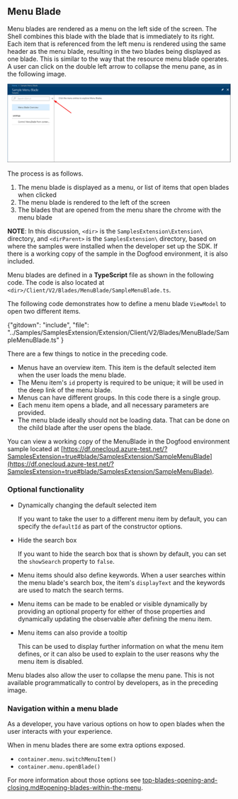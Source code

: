 
## Menu Blade

Menu blades are rendered as a menu on the left side of the screen. The Shell combines this blade with the blade that is immediately to its right. Each item that is referenced from the left menu is rendered using the same header as the menu blade, resulting in the two blades being displayed as one blade.  This is similar to the way that the resource menu blade operates.  A user can click on the double left arrow to collapse the menu pane, as in the following image.
 
![alt-text](../media/portalfx-blades/menuBlade.png "Menu Blade")

The process is as follows.

1. The menu blade is displayed as a menu, or list of items that open blades when clicked
1. The menu blade is rendered to the left of the screen
1. The blades that are opened from the menu share the chrome with the menu blade 

**NOTE**: In this discussion, `<dir>` is the `SamplesExtension\Extension\` directory, and  `<dirParent>`  is the `SamplesExtension\` directory, based on where the samples were installed when the developer set up the SDK. If there is a working copy of the sample in the Dogfood environment, it is also included.

Menu blades are defined in a **TypeScript** file as shown in the following code. The code is also located at `<dir>/Client/V2/Blades/MenuBlade/SampleMenuBlade.ts`.

The following code demonstrates how to define a menu blade `ViewModel` to open two different items.

 {"gitdown": "include", "file": "../Samples/SamplesExtension/Extension/Client/V2/Blades/MenuBlade/SampleMenuBlade.ts" }
 
There are a few things to notice in the preceding code.

* Menus have an overview item. This item is the default selected item when the user loads the menu blade.
* The Menu item's `id` property is required to be unique; it  will be used in the deep link of the menu blade.
* Menus can have different groups. In this code there is a single group.
* Each menu item opens a blade, and all necessary parameters are provided.
* The menu blade ideally should not be loading data. That can be done on the child blade after the user opens the blade.

You can view a working copy of the MenuBlade in the Dogfood environment sample located at 
[https://df.onecloud.azure-test.net/?SamplesExtension=true#blade/SamplesExtension/SampleMenuBlade](https://df.onecloud.azure-test.net/?SamplesExtension=true#blade/SamplesExtension/SampleMenuBlade).

### Optional functionality

* Dynamically changing the default selected item

    If  you want to take the user to a different menu item by default, you can specify the `defaultId` as part of the constructor options.

* Hide the search box

    If you want to hide the search box that is shown by default, you can set the `showSearch` property to `false`.

* Menu items should also define keywords. When a user searches within the menu blade's search box, the item's `displayText` and the keywords are used to match the search terms.

* Menu items can be made to be enabled or visible dynamically by providing an optional property for either of those properties and dynamically updating the observable after defining the menu item.

* Menu items can also provide a tooltip

    This can be used to display further information on what the menu item defines, or it can also be used to explain to the user reasons why the menu item is disabled. 

Menu blades also allow the user to collapse the menu pane.  This is not available programmatically to control by developers, as in the preceding image.

### Navigation within a menu blade

As a developer, you have various options on how to open blades when the user interacts with your experience.

When in menu blades there are some extra options exposed.

* `container.menu.switchMenuItem()`
* `container.menu.openBlade()`

For more information about those options see [top-blades-opening-and-closing.md#opening-blades-within-the-menu](top-blades-opening-and-closing.md#opening-blades-within-the-menu).